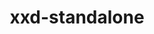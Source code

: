 ---
title: "xxd-standalone"
layout: cache
categories: [package, develop]
meta: {"versions": ["8.2.1201"], "compilers": ["gcc@=11.1.0", "gcc@=11.4.0", "gcc@=13.2.0", "gcc@=7.3.1", "oneapi@=2024.2.1"], "oss": ["amzn2", "ubuntu20.04", "ubuntu22.04", "ubuntu24.04"], "platforms": ["linux"], "targets": ["aarch64", "x86_64_v3"], "stacks": ["aws-isc", "aws-isc-aarch64", "e4s", "e4s-oneapi", "gpu-tests", "ml-linux-x86_64-rocm", "root"], "num_specs": 18, "num_specs_by_stack": {"root": 18, "aws-isc-aarch64": 3, "aws-isc": 3, "gpu-tests": 3, "e4s": 3, "e4s-oneapi": 3, "ml-linux-x86_64-rocm": 3}}
spec_details: [{"hash": "akgaf6fbshia2qbjz6na4cculwfbujea", "compiler": "gcc@=7.3.1", "versions": ["8.2.1201"], "os": "amzn2", "platform": "linux", "target": "aarch64", "variants": ["build_system=makefile"], "stacks": ["root", "aws-isc-aarch64"], "size": "-", "tarball": "https://binaries.spack.io/develop/build_cache/linux-amzn2-aarch64/gcc-7.3.1/xxd-standalone-8.2.1201/linux-amzn2-aarch64-gcc-7.3.1-xxd-standalone-8.2.1201-akgaf6fbshia2qbjz6na4cculwfbujea.spack"}, {"hash": "snajnbjixjqwbmzbwnhzido2ikm4m5ov", "compiler": "gcc@=7.3.1", "versions": ["8.2.1201"], "os": "amzn2", "platform": "linux", "target": "aarch64", "variants": ["build_system=makefile"], "stacks": ["root", "aws-isc-aarch64"], "size": "-", "tarball": "https://binaries.spack.io/develop/build_cache/linux-amzn2-aarch64/gcc-7.3.1/xxd-standalone-8.2.1201/linux-amzn2-aarch64-gcc-7.3.1-xxd-standalone-8.2.1201-snajnbjixjqwbmzbwnhzido2ikm4m5ov.spack"}, {"hash": "ped6plukidpcdizw2zmrkbchr5q22ye4", "compiler": "gcc@=7.3.1", "versions": ["8.2.1201"], "os": "amzn2", "platform": "linux", "target": "aarch64", "variants": ["build_system=makefile"], "stacks": ["root", "aws-isc-aarch64"], "size": "-", "tarball": "https://binaries.spack.io/develop/build_cache/linux-amzn2-aarch64/gcc-7.3.1/xxd-standalone-8.2.1201/linux-amzn2-aarch64-gcc-7.3.1-xxd-standalone-8.2.1201-ped6plukidpcdizw2zmrkbchr5q22ye4.spack"}, {"hash": "6idetpnci5gp2edpqzdafrnli6wkoooo", "compiler": "gcc@=7.3.1", "versions": ["8.2.1201"], "os": "amzn2", "platform": "linux", "target": "x86_64_v3", "variants": ["build_system=makefile"], "stacks": ["aws-isc", "root"], "size": "-", "tarball": "https://binaries.spack.io/develop/build_cache/linux-amzn2-x86_64_v3/gcc-7.3.1/xxd-standalone-8.2.1201/linux-amzn2-x86_64_v3-gcc-7.3.1-xxd-standalone-8.2.1201-6idetpnci5gp2edpqzdafrnli6wkoooo.spack"}, {"hash": "5xr5g54tasf7qifgqwnoxin6e3fjkk22", "compiler": "gcc@=7.3.1", "versions": ["8.2.1201"], "os": "amzn2", "platform": "linux", "target": "x86_64_v3", "variants": ["build_system=makefile"], "stacks": ["aws-isc", "root"], "size": "-", "tarball": "https://binaries.spack.io/develop/build_cache/linux-amzn2-x86_64_v3/gcc-7.3.1/xxd-standalone-8.2.1201/linux-amzn2-x86_64_v3-gcc-7.3.1-xxd-standalone-8.2.1201-5xr5g54tasf7qifgqwnoxin6e3fjkk22.spack"}, {"hash": "6adywiexff3hz6phsyq73znhdxarwsbs", "compiler": "gcc@=7.3.1", "versions": ["8.2.1201"], "os": "amzn2", "platform": "linux", "target": "x86_64_v3", "variants": ["build_system=makefile"], "stacks": ["aws-isc", "root"], "size": "-", "tarball": "https://binaries.spack.io/develop/build_cache/linux-amzn2-x86_64_v3/gcc-7.3.1/xxd-standalone-8.2.1201/linux-amzn2-x86_64_v3-gcc-7.3.1-xxd-standalone-8.2.1201-6adywiexff3hz6phsyq73znhdxarwsbs.spack"}, {"hash": "wkdmuvflds22i4bv7j6zskuefy6c3uxn", "compiler": "gcc@=11.1.0", "versions": ["8.2.1201"], "os": "ubuntu20.04", "platform": "linux", "target": "x86_64_v3", "variants": ["build_system=makefile"], "stacks": ["root", "gpu-tests"], "size": "-", "tarball": "https://binaries.spack.io/develop/build_cache/linux-ubuntu20.04-x86_64_v3/gcc-11.1.0/xxd-standalone-8.2.1201/linux-ubuntu20.04-x86_64_v3-gcc-11.1.0-xxd-standalone-8.2.1201-wkdmuvflds22i4bv7j6zskuefy6c3uxn.spack"}, {"hash": "bnlfxbuo7xysxsanhssk2o5rywppejqo", "compiler": "gcc@=11.1.0", "versions": ["8.2.1201"], "os": "ubuntu20.04", "platform": "linux", "target": "x86_64_v3", "variants": ["build_system=makefile"], "stacks": ["root", "gpu-tests"], "size": "-", "tarball": "https://binaries.spack.io/develop/build_cache/linux-ubuntu20.04-x86_64_v3/gcc-11.1.0/xxd-standalone-8.2.1201/linux-ubuntu20.04-x86_64_v3-gcc-11.1.0-xxd-standalone-8.2.1201-bnlfxbuo7xysxsanhssk2o5rywppejqo.spack"}, {"hash": "fpfjo2vmc7cktr7qbwyw36uyrolb5h33", "compiler": "gcc@=11.1.0", "versions": ["8.2.1201"], "os": "ubuntu20.04", "platform": "linux", "target": "x86_64_v3", "variants": ["build_system=makefile"], "stacks": ["root", "gpu-tests"], "size": "-", "tarball": "https://binaries.spack.io/develop/build_cache/linux-ubuntu20.04-x86_64_v3/gcc-11.1.0/xxd-standalone-8.2.1201/linux-ubuntu20.04-x86_64_v3-gcc-11.1.0-xxd-standalone-8.2.1201-fpfjo2vmc7cktr7qbwyw36uyrolb5h33.spack"}, {"hash": "zmezbhux34x3vtakvkgglwkt64rt6rs2", "compiler": "gcc@=11.4.0", "versions": ["8.2.1201"], "os": "ubuntu22.04", "platform": "linux", "target": "x86_64_v3", "variants": ["build_system=makefile"], "stacks": ["root", "e4s"], "size": "-", "tarball": "https://binaries.spack.io/develop/build_cache/linux-ubuntu22.04-x86_64_v3/gcc-11.4.0/xxd-standalone-8.2.1201/linux-ubuntu22.04-x86_64_v3-gcc-11.4.0-xxd-standalone-8.2.1201-zmezbhux34x3vtakvkgglwkt64rt6rs2.spack"}, {"hash": "bt4vtzec7kol75whutqjx26m4l6x2bc5", "compiler": "gcc@=11.4.0", "versions": ["8.2.1201"], "os": "ubuntu22.04", "platform": "linux", "target": "x86_64_v3", "variants": ["build_system=makefile"], "stacks": ["root", "e4s"], "size": "-", "tarball": "https://binaries.spack.io/develop/build_cache/linux-ubuntu22.04-x86_64_v3/gcc-11.4.0/xxd-standalone-8.2.1201/linux-ubuntu22.04-x86_64_v3-gcc-11.4.0-xxd-standalone-8.2.1201-bt4vtzec7kol75whutqjx26m4l6x2bc5.spack"}, {"hash": "mp6lg3fai6ofkft7iw7bg6pzldkj2rtw", "compiler": "gcc@=11.4.0", "versions": ["8.2.1201"], "os": "ubuntu22.04", "platform": "linux", "target": "x86_64_v3", "variants": ["build_system=makefile"], "stacks": ["root", "e4s"], "size": "-", "tarball": "https://binaries.spack.io/develop/build_cache/linux-ubuntu22.04-x86_64_v3/gcc-11.4.0/xxd-standalone-8.2.1201/linux-ubuntu22.04-x86_64_v3-gcc-11.4.0-xxd-standalone-8.2.1201-mp6lg3fai6ofkft7iw7bg6pzldkj2rtw.spack"}, {"hash": "4fvctbiudavrvm764stokhwdkkmnwmws", "compiler": "oneapi@=2024.2.1", "versions": ["8.2.1201"], "os": "ubuntu22.04", "platform": "linux", "target": "x86_64_v3", "variants": ["build_system=makefile"], "stacks": ["root", "e4s-oneapi"], "size": "-", "tarball": "https://binaries.spack.io/develop/build_cache/linux-ubuntu22.04-x86_64_v3/oneapi-2024.2.1/xxd-standalone-8.2.1201/linux-ubuntu22.04-x86_64_v3-oneapi-2024.2.1-xxd-standalone-8.2.1201-4fvctbiudavrvm764stokhwdkkmnwmws.spack"}, {"hash": "be5y6uf4lkcj5p5busxhm7pacrjkzkjv", "compiler": "oneapi@=2024.2.1", "versions": ["8.2.1201"], "os": "ubuntu22.04", "platform": "linux", "target": "x86_64_v3", "variants": ["build_system=makefile"], "stacks": ["root", "e4s-oneapi"], "size": "-", "tarball": "https://binaries.spack.io/develop/build_cache/linux-ubuntu22.04-x86_64_v3/oneapi-2024.2.1/xxd-standalone-8.2.1201/linux-ubuntu22.04-x86_64_v3-oneapi-2024.2.1-xxd-standalone-8.2.1201-be5y6uf4lkcj5p5busxhm7pacrjkzkjv.spack"}, {"hash": "o4efcl4lmcoknapvtcz5i4mg4cnvalew", "compiler": "oneapi@=2024.2.1", "versions": ["8.2.1201"], "os": "ubuntu22.04", "platform": "linux", "target": "x86_64_v3", "variants": ["build_system=makefile"], "stacks": ["root", "e4s-oneapi"], "size": "-", "tarball": "https://binaries.spack.io/develop/build_cache/linux-ubuntu22.04-x86_64_v3/oneapi-2024.2.1/xxd-standalone-8.2.1201/linux-ubuntu22.04-x86_64_v3-oneapi-2024.2.1-xxd-standalone-8.2.1201-o4efcl4lmcoknapvtcz5i4mg4cnvalew.spack"}, {"hash": "7c6546h3h7v4qnduqwabi2cmjmplvbvs", "compiler": "gcc@=13.2.0", "versions": ["8.2.1201"], "os": "ubuntu24.04", "platform": "linux", "target": "x86_64_v3", "variants": ["build_system=makefile"], "stacks": ["root", "ml-linux-x86_64-rocm"], "size": "-", "tarball": "https://binaries.spack.io/develop/build_cache/linux-ubuntu24.04-x86_64_v3/gcc-13.2.0/xxd-standalone-8.2.1201/linux-ubuntu24.04-x86_64_v3-gcc-13.2.0-xxd-standalone-8.2.1201-7c6546h3h7v4qnduqwabi2cmjmplvbvs.spack"}, {"hash": "7xfrx3kcweqtzjh4ccy2otup6pmapqva", "compiler": "gcc@=13.2.0", "versions": ["8.2.1201"], "os": "ubuntu24.04", "platform": "linux", "target": "x86_64_v3", "variants": ["build_system=makefile"], "stacks": ["root", "ml-linux-x86_64-rocm"], "size": "-", "tarball": "https://binaries.spack.io/develop/build_cache/linux-ubuntu24.04-x86_64_v3/gcc-13.2.0/xxd-standalone-8.2.1201/linux-ubuntu24.04-x86_64_v3-gcc-13.2.0-xxd-standalone-8.2.1201-7xfrx3kcweqtzjh4ccy2otup6pmapqva.spack"}, {"hash": "qmwrhrgnjtcdpivkx62hp3k4t7avuzdy", "compiler": "gcc@=13.2.0", "versions": ["8.2.1201"], "os": "ubuntu24.04", "platform": "linux", "target": "x86_64_v3", "variants": ["build_system=makefile"], "stacks": ["root", "ml-linux-x86_64-rocm"], "size": "-", "tarball": "https://binaries.spack.io/develop/build_cache/linux-ubuntu24.04-x86_64_v3/gcc-13.2.0/xxd-standalone-8.2.1201/linux-ubuntu24.04-x86_64_v3-gcc-13.2.0-xxd-standalone-8.2.1201-qmwrhrgnjtcdpivkx62hp3k4t7avuzdy.spack"}]
---